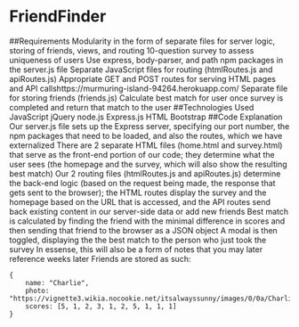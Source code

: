 # FriendFinder

##Requirements
Modularity in the form of separate files for server logic, storing of friends, views, and routing
10-question survey to assess uniqueness of users
Use express, body-parser, and path npm packages in the server.js file
Separate JavaScript files for routing (htmlRoutes.js and apiRoutes.js)
Appropriate GET and POST routes for serving HTML pages and API callshttps://murmuring-island-94264.herokuapp.com/
Separate file for storing friends (friends.js)
Calculate best match for user once survey is completed and return that match to the user
##Technologies Used
JavaScript
jQuery
node.js
Express.js
HTML
Bootstrap
##Code Explanation
Our server.js file sets up the Express server, specifying our port number, the npm packages that need to be loaded, and also the routes, which we have externalized
There are 2 separate HTML files (home.html and survey.html) that serve as the front-end portion of our code; they determine what the user sees (the homepage and the survey, which will also show the resulting best match)
Our 2 routing files (htmlRoutes.js and apiRoutes.js) determine the back-end logic (based on the request being made, the response that gets sent to the browser); the HTML routes display the survey and the homepage based on the URL that is accessed, and the API routes send back existing content in our server-side data or add new friends
Best match is calculated by finding the friend with the minimal difference in scores and then sending that friend to the browser as a JSON object
A modal is then toggled, displaying the the best match to the person who just took the survey
In essense, this will also be a form of notes that you may later reference weeks later
Friends are stored as such:
```
{
	name: "Charlie",
	photo: "https://vignette3.wikia.nocookie.net/itsalwayssunny/images/0/0a/Charlie_%289%29.jpg",
	scores: [5, 1, 2, 3, 1, 2, 5, 1, 1, 1]
}
```